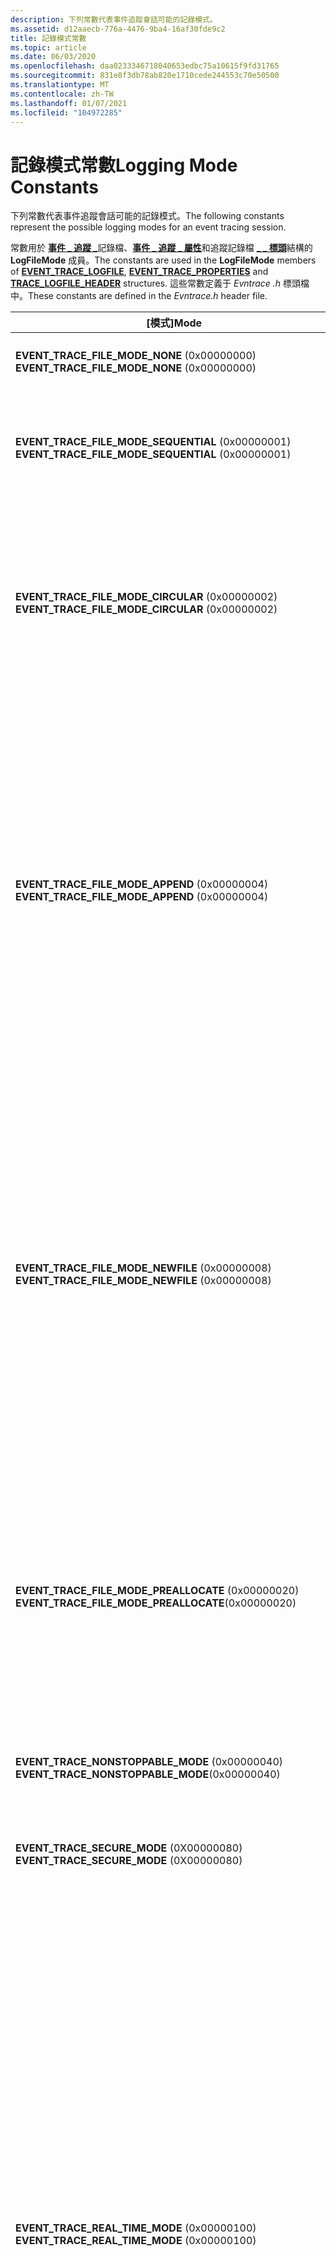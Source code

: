 ```yaml
---
description: 下列常數代表事件追蹤會話可能的記錄模式。
ms.assetid: d12aaecb-776a-4476-9ba4-16af30fde9c2
title: 記錄模式常數
ms.topic: article
ms.date: 06/03/2020
ms.openlocfilehash: daa0233346718040653edbc75a10615f9fd31765
ms.sourcegitcommit: 831e8f3db78ab820e1710cede244553c70e50500
ms.translationtype: MT
ms.contentlocale: zh-TW
ms.lasthandoff: 01/07/2021
ms.locfileid: "104972285"
---
```

# <a name="logging-mode-constants"></a><span data-ttu-id="03d78-103">記錄模式常數</span><span class="sxs-lookup"><span data-stu-id="03d78-103">Logging Mode Constants</span></span>

<span data-ttu-id="03d78-104">下列常數代表事件追蹤會話可能的記錄模式。</span><span class="sxs-lookup"><span data-stu-id="03d78-104">The following constants represent the possible logging modes for an event tracing session.</span></span>

<span data-ttu-id="03d78-105">常數用於 [**事件 \_ 追蹤 \_**](/windows/win32/api/evntrace/ns-evntrace-event_trace_logfilea)記錄檔、[**事件 \_ 追蹤 \_ 屬性**](/windows/win32/api/evntrace/ns-evntrace-event_trace_properties)和追蹤記錄檔 [**\_ \_ 標頭**](/windows/win32/api/evntrace/ns-evntrace-trace_logfile_header)結構的 **LogFileMode** 成員。</span><span class="sxs-lookup"><span data-stu-id="03d78-105">The constants are used in the **LogFileMode** members of [**EVENT\_TRACE\_LOGFILE**](/windows/win32/api/evntrace/ns-evntrace-event_trace_logfilea), [**EVENT\_TRACE\_PROPERTIES**](/windows/win32/api/evntrace/ns-evntrace-event_trace_properties) and [**TRACE\_LOGFILE\_HEADER**](/windows/win32/api/evntrace/ns-evntrace-trace_logfile_header) structures.</span></span> <span data-ttu-id="03d78-106">這些常數定義于 *Evntrace .h* 標頭檔中。</span><span class="sxs-lookup"><span data-stu-id="03d78-106">These constants are defined in the *Evntrace.h* header file.</span></span>



<table>
<colgroup>
<col style="width: 50%" />
<col style="width: 50%" />
</colgroup>
<thead>
<tr class="header">
<th><span data-ttu-id="03d78-107">[模式]</span><span class="sxs-lookup"><span data-stu-id="03d78-107">Mode</span></span></th>
<th><span data-ttu-id="03d78-108">描述</span><span class="sxs-lookup"><span data-stu-id="03d78-108">Description</span></span></th>
</tr>
</thead>
<tbody>
<tr class="odd">
<td><span data-ttu-id="03d78-109"><strong>EVENT_TRACE_FILE_MODE_NONE</strong> (0x00000000) </span><span class="sxs-lookup"><span data-stu-id="03d78-109"><strong>EVENT_TRACE_FILE_MODE_NONE</strong> (0x00000000)</span></span></td>
<td><span data-ttu-id="03d78-110">與沒有指定最大檔案大小的 <strong>EVENT_TRACE_FILE_MODE_SEQUENTIAL</strong> 相同。</span><span class="sxs-lookup"><span data-stu-id="03d78-110">Same as <strong>EVENT_TRACE_FILE_MODE_SEQUENTIAL</strong> with no maximum file size specified.</span></span></td>
</tr>
<tr class="even">
<td><span data-ttu-id="03d78-111"><strong>EVENT_TRACE_FILE_MODE_SEQUENTIAL</strong> (0x00000001) </span><span class="sxs-lookup"><span data-stu-id="03d78-111"><strong>EVENT_TRACE_FILE_MODE_SEQUENTIAL</strong> (0x00000001)</span></span></td>
<td><span data-ttu-id="03d78-112">依序將事件寫入記錄檔;當檔案到達大小上限時，就會停止。請勿使用 with <strong>EVENT_TRACE_FILE_MODE_CIRCULAR</strong> 或 <strong>EVENT_TRACE_FILE_MODE_NEWFILE</strong>。</span><span class="sxs-lookup"><span data-stu-id="03d78-112">Writes events to a log file sequentially; stops when the file reaches its maximum size.Do not use with <strong>EVENT_TRACE_FILE_MODE_CIRCULAR</strong> or <strong>EVENT_TRACE_FILE_MODE_NEWFILE</strong>.</span></span><br/></td>
</tr>
<tr class="odd">
<td><span data-ttu-id="03d78-113"><strong>EVENT_TRACE_FILE_MODE_CIRCULAR</strong> (0x00000002) </span><span class="sxs-lookup"><span data-stu-id="03d78-113"><strong>EVENT_TRACE_FILE_MODE_CIRCULAR</strong> (0x00000002)</span></span></td>
<td><span data-ttu-id="03d78-114">將事件寫入記錄檔。</span><span class="sxs-lookup"><span data-stu-id="03d78-114">Writes events to a log file.</span></span> <span data-ttu-id="03d78-115">當檔案到達大小上限時，最舊的事件就會取代為傳入的事件。請注意，迴圈記錄檔的內容在多處理器電腦上可能不會出現順序。</span><span class="sxs-lookup"><span data-stu-id="03d78-115">After the file reaches the maximum size, the oldest events are replaced with incoming events.Note that the contents of the circular log file may appear out of order on multiprocessor computers.</span></span><br/> <span data-ttu-id="03d78-116">請勿搭配 <strong>EVENT_TRACE_FILE_MODE_APPEND</strong>、 <strong>EVENT_TRACE_FILE_MODE_NEWFILE</strong>或 <strong>EVENT_TRACE_FILE_MODE_SEQUENTIAL</strong>使用。</span><span class="sxs-lookup"><span data-stu-id="03d78-116">Do not use with <strong>EVENT_TRACE_FILE_MODE_APPEND</strong>, <strong>EVENT_TRACE_FILE_MODE_NEWFILE</strong>, or <strong>EVENT_TRACE_FILE_MODE_SEQUENTIAL</strong>.</span></span><br/></td>
</tr>
<tr class="even">
<td><span data-ttu-id="03d78-117"><strong>EVENT_TRACE_FILE_MODE_APPEND</strong> (0x00000004) </span><span class="sxs-lookup"><span data-stu-id="03d78-117"><strong>EVENT_TRACE_FILE_MODE_APPEND</strong> (0x00000004)</span></span></td>
<td><span data-ttu-id="03d78-118">將事件附加至現有的連續記錄檔。</span><span class="sxs-lookup"><span data-stu-id="03d78-118">Appends events to an existing sequential log file.</span></span> <span data-ttu-id="03d78-119">如果檔案不存在，會加以建立。</span><span class="sxs-lookup"><span data-stu-id="03d78-119">If the file does not exist, it is created.</span></span> <span data-ttu-id="03d78-120">只有當您指定時鐘解析度的 <a href="wnode-header.md"><strong>系統時間時</strong></a> 才使用，否則 <a href="/windows/win32/api/evntrace/nf-evntrace-processtrace"><strong>ProcessTrace</strong></a> 會傳回不正確時間戳記的事件。</span><span class="sxs-lookup"><span data-stu-id="03d78-120">Use only if you specify <a href="wnode-header.md"><strong>system time</strong></a> for the clock resolution, otherwise, <a href="/windows/win32/api/evntrace/nf-evntrace-processtrace"><strong>ProcessTrace</strong></a> will return events with incorrect time stamps.</span></span> <span data-ttu-id="03d78-121">使用 <strong>EVENT_TRACE_FILE_MODE_APPEND</strong>時，必須明確提供 <strong>BufferSize</strong>、 <strong>NumberOfProcessors</strong>和 <strong>ClockType</strong> 的值，而且在記錄器和附加的檔案中都必須相同。</span><span class="sxs-lookup"><span data-stu-id="03d78-121">When using <strong>EVENT_TRACE_FILE_MODE_APPEND</strong>, the values for <strong>BufferSize</strong>, <strong>NumberOfProcessors</strong>, and <strong>ClockType</strong> must be explicitly provided and must be the same in both the logger and the file being appended.</span></span><br/> <span data-ttu-id="03d78-122">請勿搭配 <strong>EVENT_TRACE_REAL_TIME_MODE</strong>、 <strong>EVENT_TRACE_FILE_MODE_CIRCULAR</strong>、 <strong>EVENT_TRACE_FILE_MODE_NEWFILE</strong>或 <strong>EVENT_TRACE_PRI加值稅E_LOGGER_MODE</strong>使用。</span><span class="sxs-lookup"><span data-stu-id="03d78-122">Do not use with <strong>EVENT_TRACE_REAL_TIME_MODE</strong>, <strong>EVENT_TRACE_FILE_MODE_CIRCULAR</strong>, <strong>EVENT_TRACE_FILE_MODE_NEWFILE</strong>, or <strong>EVENT_TRACE_PRIVATE_LOGGER_MODE</strong>.</span></span><br/> <span data-ttu-id="03d78-123"><strong>Windows 2000：</strong> 不支援這個值。</span><span class="sxs-lookup"><span data-stu-id="03d78-123"><strong>Windows 2000:</strong> This value is not supported.</span></span><br/></td>
</tr>
<tr class="odd">
<td><span data-ttu-id="03d78-124"><strong>EVENT_TRACE_FILE_MODE_NEWFILE</strong> (0x00000008) </span><span class="sxs-lookup"><span data-stu-id="03d78-124"><strong>EVENT_TRACE_FILE_MODE_NEWFILE</strong> (0x00000008)</span></span></td>
<td><span data-ttu-id="03d78-125">當檔案到達大小上限時，自動切換至新的記錄檔。</span><span class="sxs-lookup"><span data-stu-id="03d78-125">Automatically switches to a new log file when the file reaches the maximum size.</span></span> <span data-ttu-id="03d78-126">必須設定<a href="/windows/win32/api/evntrace/ns-evntrace-event_trace_properties"><strong>EVENT_TRACE_PROPERTIES</strong></a>的<strong>MaximumFileSize</strong>成員。指定的檔案名必須是格式化的字串 (例如，字串包含% d，例如 c:\test%d.etl) 。</span><span class="sxs-lookup"><span data-stu-id="03d78-126">The <strong>MaximumFileSize</strong> member of <a href="/windows/win32/api/evntrace/ns-evntrace-event_trace_properties"><strong>EVENT_TRACE_PROPERTIES</strong></a> must be set.The specified file name must be a formatted string (for example, the string contains a %d, such as c:\test%d.etl).</span></span> <span data-ttu-id="03d78-127">每次建立新檔案時，都會遞增計數器並使用其值、更新格式化的字串，然後使用產生的字串做為檔案名。</span><span class="sxs-lookup"><span data-stu-id="03d78-127">Each time a new file is created, a counter is incremented and its value is used, the formatted string is updated, and the resulting string is used as the file name.</span></span><br/> <span data-ttu-id="03d78-128">私用事件追蹤會話不允許此選項，且不應該用於 NT 核心記錄器會話。</span><span class="sxs-lookup"><span data-stu-id="03d78-128">This option is not allowed for private event tracing sessions and should not be used for NT kernel logger sessions.</span></span><br/> <span data-ttu-id="03d78-129">請勿搭配 <strong>EVENT_TRACE_FILE_MODE_CIRCULAR</strong>、 <strong>EVENT_TRACE_FILE_MODE_APPEND</strong> 或 <strong>EVENT_TRACE_FILE_MODE_SEQUENTIAL</strong>使用。</span><span class="sxs-lookup"><span data-stu-id="03d78-129">Do not use with <strong>EVENT_TRACE_FILE_MODE_CIRCULAR</strong>, <strong>EVENT_TRACE_FILE_MODE_APPEND</strong> or <strong>EVENT_TRACE_FILE_MODE_SEQUENTIAL</strong>.</span></span><br/> <span data-ttu-id="03d78-130"><strong>Windows 2000：</strong> 不支援這個值。</span><span class="sxs-lookup"><span data-stu-id="03d78-130"><strong>Windows 2000:</strong> This value is not supported.</span></span><br/></td>
</tr>
<tr class="even">
<td><span data-ttu-id="03d78-131"><strong>EVENT_TRACE_FILE_MODE_PREALLOCATE</strong> (0x00000020) </span><span class="sxs-lookup"><span data-stu-id="03d78-131"><strong>EVENT_TRACE_FILE_MODE_PREALLOCATE</strong>(0x00000020)</span></span></td>
<td><span data-ttu-id="03d78-132">保留 <a href="/windows/win32/api/evntrace/ns-evntrace-event_trace_properties"><strong>EVENT_TRACE_PROPERTIES。預先 MaximumFileSize</strong></a> 記錄檔的磁碟空間的位元組。</span><span class="sxs-lookup"><span data-stu-id="03d78-132">Reserves <a href="/windows/win32/api/evntrace/ns-evntrace-event_trace_properties"><strong>EVENT_TRACE_PROPERTIES.MaximumFileSize</strong></a> bytes of disk space for the log file in advance.</span></span> <span data-ttu-id="03d78-133">檔案會在記錄期間佔用整個空間，同時針對迴圈和連續記錄檔。</span><span class="sxs-lookup"><span data-stu-id="03d78-133">The file occupies the entire space during logging, for both circular and sequential log files.</span></span> <span data-ttu-id="03d78-134">當您停止會話時，記錄檔會縮減為所需的大小。</span><span class="sxs-lookup"><span data-stu-id="03d78-134">When you stop the session, the log file is reduced to the size needed.</span></span> <span data-ttu-id="03d78-135">您必須設定 <a href="/windows/win32/api/evntrace/ns-evntrace-event_trace_properties"><strong>EVENT_TRACE_PROPERTIES。MaximumFileSize</strong></a>。</span><span class="sxs-lookup"><span data-stu-id="03d78-135">You must set <a href="/windows/win32/api/evntrace/ns-evntrace-event_trace_properties"><strong>EVENT_TRACE_PROPERTIES.MaximumFileSize</strong></a>.</span></span><br/> <span data-ttu-id="03d78-136">您無法使用私用事件追蹤會話的模式。</span><span class="sxs-lookup"><span data-stu-id="03d78-136">You cannot use the mode for private event tracing sessions.</span></span><br/> <span data-ttu-id="03d78-137"><strong>Windows 2000：</strong> 不支援這個值。</span><span class="sxs-lookup"><span data-stu-id="03d78-137"><strong>Windows 2000:</strong> This value is not supported.</span></span><br/></td>
</tr>
<tr class="odd">
<td><span data-ttu-id="03d78-138"><strong>EVENT_TRACE_NONSTOPPABLE_MODE</strong> (0x00000040) </span><span class="sxs-lookup"><span data-stu-id="03d78-138"><strong>EVENT_TRACE_NONSTOPPABLE_MODE</strong>(0x00000040)</span></span></td>
<td><span data-ttu-id="03d78-139">無法停止記錄會話。</span><span class="sxs-lookup"><span data-stu-id="03d78-139">The logging session cannot be stopped.</span></span> <span data-ttu-id="03d78-140">只有自動記錄器支援此模式。 Windows Vista 及更新版本支援此選項。</span><span class="sxs-lookup"><span data-stu-id="03d78-140">This mode is only supported by Autologger.This option is supported on Windows Vista and later.</span></span><br/><span data-ttu-id="03d78-141">.</span><span class="sxs-lookup"><span data-stu-id="03d78-141">.</span></span></td>
</tr>
<tr class="even">
<td><span data-ttu-id="03d78-142"><strong>EVENT_TRACE_SECURE_MODE</strong> (0X00000080) </span><span class="sxs-lookup"><span data-stu-id="03d78-142"><strong>EVENT_TRACE_SECURE_MODE</strong> (0X00000080)</span></span></td>
<td><span data-ttu-id="03d78-143">限制誰可以將事件記錄到具有 <a href="/windows/desktop/api/Evntcons/nf-evntcons-eventaccesscontrol"><strong>TRACELOG_LOG_EVENT</strong></a> 許可權的會話。</span><span class="sxs-lookup"><span data-stu-id="03d78-143">Restricts who can log events to the session to those with <a href="/windows/desktop/api/Evntcons/nf-evntcons-eventaccesscontrol"><strong>TRACELOG_LOG_EVENT</strong></a> permission.</span></span> <span data-ttu-id="03d78-144">Windows Vista 和更新版本支援這個選項。</span><span class="sxs-lookup"><span data-stu-id="03d78-144">This option is supported on Windows Vista and later.</span></span><br/></td>
</tr>
<tr class="odd">
<td><span data-ttu-id="03d78-145"><strong>EVENT_TRACE_REAL_TIME_MODE</strong> (0x00000100) </span><span class="sxs-lookup"><span data-stu-id="03d78-145"><strong>EVENT_TRACE_REAL_TIME_MODE</strong> (0x00000100)</span></span></td>
<td><span data-ttu-id="03d78-146">即時將事件傳遞給取用者。</span><span class="sxs-lookup"><span data-stu-id="03d78-146">Delivers the events to consumers in real-time.</span></span> <span data-ttu-id="03d78-147">清除緩衝區時，不會在提供者寫入事件時傳遞事件。</span><span class="sxs-lookup"><span data-stu-id="03d78-147">Events are delivered when the buffers are flushed, not at the time the provider writes the event.</span></span> <span data-ttu-id="03d78-148">如果沒有取用者可以取用事件，您就不應該啟用即時模式，因為當緩衝區已滿時，對記錄事件的呼叫最後會失敗。</span><span class="sxs-lookup"><span data-stu-id="03d78-148">You should not enable real-time mode if there are no consumers to consume the events because calls to log events will eventually fail when the buffers become full.</span></span> <span data-ttu-id="03d78-149">在 Windows Vista 之前，如果未使用事件，則會捨棄事件。請勿在 Windows XP orWindows Server 2003 的一個進程中指定一個以上的即時取用者。</span><span class="sxs-lookup"><span data-stu-id="03d78-149">Prior to Windows Vista, if the events were not being consumed, the events were discarded.Do not specify more than one real-time consumer in one process on Windows XP orWindows Server 2003.</span></span> <span data-ttu-id="03d78-150">相反地，讓一個執行緒取用事件，並將事件散發給其他人。</span><span class="sxs-lookup"><span data-stu-id="03d78-150">Instead, have one thread consume events and distribute the events to others.</span></span><br/> <span data-ttu-id="03d78-151"><strong>在 Windows Vista 之前：</strong> 您不應該使用即時模式，因為支援的事件速率遠低於從記錄檔讀取 (事件可能會) 卸載。</span><span class="sxs-lookup"><span data-stu-id="03d78-151"><strong>Prior to Windows Vista:</strong> You should not use real-time mode because the supported event rate is much lower than reading from the log file (events may be dropped).</span></span> <span data-ttu-id="03d78-152">此外，在具有多個處理器的電腦上不保證事件順序。</span><span class="sxs-lookup"><span data-stu-id="03d78-152">Also, the event order is not guaranteed on computers with multiple processors.</span></span> <span data-ttu-id="03d78-153">即時模式更適合用於低流量、通知類型事件。</span><span class="sxs-lookup"><span data-stu-id="03d78-153">The real-time mode is more suitable for low-traffic, notification type events.</span></span><br/> <br/> <span data-ttu-id="03d78-154">您可以將此模式與其他記錄檔模式結合;不過，請勿搭配 EVENT_TRACE_PRI加值稅E_LOGGER_MODE 使用此模式。</span><span class="sxs-lookup"><span data-stu-id="03d78-154">You can combine this mode with other log file modes; however, do not use this mode with EVENT_TRACE_PRIVATE_LOGGER_MODE.</span></span> <span data-ttu-id="03d78-155">請注意，如果您將此模式與其他記錄檔模式結合，則會每秒排清緩衝區一次，導致部分填滿的緩衝區寫入至您的記錄檔。</span><span class="sxs-lookup"><span data-stu-id="03d78-155">Note that if you combine this mode with other log file modes, buffers will be flushed once every second, resulting in partially filled buffers being written to your log file.</span></span> <span data-ttu-id="03d78-156">例如，如果您使用64k 緩衝區，而您的記錄速率是每秒1個事件，則服務會在您的記錄檔中寫入 64k/秒。</span><span class="sxs-lookup"><span data-stu-id="03d78-156">For example if you use 64k buffers and your logging rate is 1 event every second, the service will write 64k/second to your log file.</span></span><br/></td>
</tr>
<tr class="even">
<td><span data-ttu-id="03d78-157"><strong>EVENT_TRACE_DELAY_OPEN_FILE_MODE</strong> (0x00000200) </span><span class="sxs-lookup"><span data-stu-id="03d78-157"><strong>EVENT_TRACE_DELAY_OPEN_FILE_MODE</strong>(0x00000200)</span></span></td>
<td><span data-ttu-id="03d78-158">在事件發生之前，會使用此模式來延遲開啟記錄檔。</span><span class="sxs-lookup"><span data-stu-id="03d78-158">This mode is used to delay opening the log file until an event occurs.</span></span> <br/>
<blockquote><span data-ttu-id="03d78-159">
<strong>注意：</strong></span><span class="sxs-lookup"><span data-stu-id="03d78-159">
<strong>Note:</strong></span></span><br />
<span data-ttu-id="03d78-160">在 Windows Vista 或更新版本上，不適用此模式。</span><span class="sxs-lookup"><span data-stu-id="03d78-160">On Windows Vista or later, this mode is not applicable should not be used.</span></span>
</blockquote>
<br/></td>
</tr>
<tr class="odd">
<td><span data-ttu-id="03d78-161"><strong>EVENT_TRACE_BUFFERING_MODE</strong> (0x00000400) </span><span class="sxs-lookup"><span data-stu-id="03d78-161"><strong>EVENT_TRACE_BUFFERING_MODE</strong> (0x00000400)</span></span></td>
<td><span data-ttu-id="03d78-162">這個模式會將事件寫入至圓形記憶體緩衝區。</span><span class="sxs-lookup"><span data-stu-id="03d78-162">This mode writes events to a circular memory buffer.</span></span> <span data-ttu-id="03d78-163">寫入超過緩衝區總大小的事件會收回最舊的事件仍在緩衝區中剩餘的事件。</span><span class="sxs-lookup"><span data-stu-id="03d78-163">Events written beyond the total size of the buffer evict the oldest events still remaining in the buffer.</span></span> <span data-ttu-id="03d78-164">此記憶體緩衝區的大小是 <strong>MinimumBuffers</strong> 和 <strong>BufferSize</strong> 的乘積 (請參閱 <a href="/windows/win32/api/evntrace/ns-evntrace-event_trace_properties"><strong>EVENT_TRACE_PROPERTIES</strong></a>) 。此公式的結果是，任何使用 <strong>EVENT_TRACE_BUFFERING_MODE</strong> 的緩衝區都會忽略 <strong>MaximumBuffers</strong> 值。</span><span class="sxs-lookup"><span data-stu-id="03d78-164">The size of this memory buffer is the product of <strong>MinimumBuffers</strong> and <strong>BufferSize</strong> (see <a href="/windows/win32/api/evntrace/ns-evntrace-event_trace_properties"><strong>EVENT_TRACE_PROPERTIES</strong></a>).As a consequence of this formula, any buffer that uses <strong>EVENT_TRACE_BUFFERING_MODE</strong> will ignore the <strong>MaximumBuffers</strong> value.</span></span><br/> <span data-ttu-id="03d78-165">事件不會寫入記錄檔或即時傳遞，而且 ETW 不會排清緩衝區。</span><span class="sxs-lookup"><span data-stu-id="03d78-165">Events are not written to a log file or delivered in real-time, and ETW does not flush the buffers.</span></span> <span data-ttu-id="03d78-166">若要取得緩衝區的快照集，請呼叫 <a href="/windows/win32/api/evntrace/nf-evntrace-flushtracea"><strong>FlushTrace</strong></a> 函數。</span><span class="sxs-lookup"><span data-stu-id="03d78-166">To get a snapshot of the buffer, call the <a href="/windows/win32/api/evntrace/nf-evntrace-flushtracea"><strong>FlushTrace</strong></a> function.</span></span><br/> <span data-ttu-id="03d78-167">此模式特別適用于將設備磁碟機與使用 <a href="/windows-hardware/drivers/devtest/trace-session">WMITrace</a> 核心偵錯工具擴充功能來查看記憶體中緩衝區內容的功能。</span><span class="sxs-lookup"><span data-stu-id="03d78-167">This mode is particularly useful for debugging device drivers in conjunction with the ability to view the contents of in-memory buffers with the <a href="/windows-hardware/drivers/devtest/trace-session">WMITrace</a> kernel debugger extension.</span></span><br/> <span data-ttu-id="03d78-168">請勿搭配 <strong>EVENT_TRACE_FILE_MODE_SEQUENTIAL</strong>、 <strong>EVENT_TRACE_FILE_MODE_CIRCULAR</strong>、 <strong>EVENT_TRACE_FILE_MODE_APPEND</strong>、 <strong>EVENT_TRACE_FILE_MODE_NEWFILE</strong>或 <strong>EVENT_TRACE_REAL_TIME_MODE</strong>使用。</span><span class="sxs-lookup"><span data-stu-id="03d78-168">Do not use with <strong>EVENT_TRACE_FILE_MODE_SEQUENTIAL</strong>, <strong>EVENT_TRACE_FILE_MODE_CIRCULAR</strong>, <strong>EVENT_TRACE_FILE_MODE_APPEND</strong>, <strong>EVENT_TRACE_FILE_MODE_NEWFILE</strong>, or <strong>EVENT_TRACE_REAL_TIME_MODE</strong>.</span></span><br/></td>
</tr>
<tr class="even">
<td><span data-ttu-id="03d78-169"><strong>EVENT_TRACE_PRI加值稅E_LOGGER_MODE</strong> (0x00000800) </span><span class="sxs-lookup"><span data-stu-id="03d78-169"><strong>EVENT_TRACE_PRIVATE_LOGGER_MODE</strong> (0x00000800)</span></span></td>
<td><span data-ttu-id="03d78-170">建立使用者模式事件追蹤會話，該會話會在與事件追蹤提供者相同的進程中執行。</span><span class="sxs-lookup"><span data-stu-id="03d78-170">Creates a user-mode event tracing session that runs in the same process as its event trace provider.</span></span> <span data-ttu-id="03d78-171">緩衝區的記憶體來自進程的記憶體。</span><span class="sxs-lookup"><span data-stu-id="03d78-171">The memory for buffers comes from the process's memory.</span></span> <span data-ttu-id="03d78-172">不需要來自核心之資料的處理常式可以使用私用事件追蹤會話，來消除與核心模式轉換相關聯的額外負荷。</span><span class="sxs-lookup"><span data-stu-id="03d78-172">Processes that do not require data from the kernel can eliminate the overhead associated with kernel-mode transitions by using a private event tracing session.</span></span><br/> <span data-ttu-id="03d78-173">如果提供者是由多個進程所註冊，ETW 會將處理序識別碼附加至記錄檔名稱，以建立唯一的記錄檔名稱。</span><span class="sxs-lookup"><span data-stu-id="03d78-173">If the provider is registered by multiple processes, ETW appends the process identifier to the log file name to create a unique log file name.</span></span> <span data-ttu-id="03d78-174">例如，如果控制器將記錄檔名稱指定為 c:\mylogs\myprivatelog.etl，ETW 會將記錄檔建立為 c:\mylogs\ myprivatelog.etl_nnnn，其中 nnnn 是處理序識別碼。</span><span class="sxs-lookup"><span data-stu-id="03d78-174">For example, if the controller specifies the log file names as c:\mylogs\myprivatelog.etl, ETW creates the log file as c:\mylogs\myprivatelog.etl_nnnn, where nnnn is the process identifier.</span></span> <span data-ttu-id="03d78-175">處理序識別碼不會附加至註冊提供者的第一個進程，它只會附加至註冊提供者的後續進程。</span><span class="sxs-lookup"><span data-stu-id="03d78-175">The process identifier is not appended to the first process that registers the provider, it is appended to only the subsequent processes that register the provider.</span></span><br/> <span data-ttu-id="03d78-176">私用事件追蹤會話具有下列限制：</span><span class="sxs-lookup"><span data-stu-id="03d78-176">Private event tracing sessions have the following limitations:</span></span><br/>
<ul>
<li><span data-ttu-id="03d78-177">私用會話只能記錄正在執行之進程的執行緒的事件。</span><span class="sxs-lookup"><span data-stu-id="03d78-177">A private session can record events only for the threads of the process in which it is executing.</span></span></li>
<li><span data-ttu-id="03d78-178">每個進程最多可有八個私用會話。</span><span class="sxs-lookup"><span data-stu-id="03d78-178">There can be up to eight private session per process.</span></span></li>
<li><span data-ttu-id="03d78-179">私用會話無法搭配即時傳遞使用。</span><span class="sxs-lookup"><span data-stu-id="03d78-179">Private sessions cannot be used with real-time delivery.</span></span></li>
<li><span data-ttu-id="03d78-180">私用會話所產生的事件不包含核心模式與使用者模式指示的執行時間，或是所使用 CPU 時間的執行緒層級詳細資料。</span><span class="sxs-lookup"><span data-stu-id="03d78-180">Events that are generated by a private session do not include execution time for kernel-mode versus user-mode instructions, or thread-level detail of the CPU time used.</span></span></li>
</ul>
<span data-ttu-id="03d78-181">處理序識別碼篩選器和可執行檔名稱篩選器現在可在全系統私用記錄器啟動時傳遞至會話控制項 Api。</span><span class="sxs-lookup"><span data-stu-id="03d78-181">Process ID filters and executable name filters can now be passed in to session control APIs when system wide private loggers are started.</span></span> <span data-ttu-id="03d78-182">為了取得跨進程案例的最佳結果，應該將相同的篩選器傳遞給會話期間的每個控制作業，包括提供者啟用/diasble 呼叫。</span><span class="sxs-lookup"><span data-stu-id="03d78-182">For the best results in cross process scenarios, the same filters should be passed to every control operation during the session, including provider enable/diasble calls.</span></span> <span data-ttu-id="03d78-183">請注意，篩選的格式與 <a href="/windows/win32/api/evntrace/nf-evntrace-enabletraceex2"><strong>EnableTraceEx2</strong></a>所使用的篩選器相同。</span><span class="sxs-lookup"><span data-stu-id="03d78-183">Note that the filters have the same format as those consumed by <a href="/windows/win32/api/evntrace/nf-evntrace-enabletraceex2"><strong>EnableTraceEx2</strong></a>.</span></span> <br/> <span data-ttu-id="03d78-184">您可以使用此模式搭配 <strong>EVENT_TRACE_PRI加值稅E_IN_PROC</strong> 模式。</span><span class="sxs-lookup"><span data-stu-id="03d78-184">You can use this mode in conjunction with the <strong>EVENT_TRACE_PRIVATE_IN_PROC</strong> mode.</span></span><br/> <span data-ttu-id="03d78-185"><strong>在 Windows 10 之前，版本1703：</strong> 只有 LocalSystem、系統管理員和在提高許可權的進程中執行的系統管理員群組使用者可以建立私人會話。</span><span class="sxs-lookup"><span data-stu-id="03d78-185"><strong>Prior to Windows 10, version 1703:</strong> Only LocalSystem, the administrator, and users in the administrator group that run in an elevated process can create a private session.</span></span> <span data-ttu-id="03d78-186">如果您包含 <strong>EVENT_TRACE_PRI加值稅E_IN_PROC</strong> 旗標，任何使用者都可以建立同進程私用會話。</span><span class="sxs-lookup"><span data-stu-id="03d78-186">If you include the <strong>EVENT_TRACE_PRIVATE_IN_PROC</strong> flag, any user can create an in-process private session.</span></span> <span data-ttu-id="03d78-187">此外，在舊版的 Windows 中，每個進程只能有一個私用會話 (除非也指定了 EVENT_TRACE_PRI加值稅E_IN_PROC 模式，在此情況下，您最多可以建立三個同進程私用會話) 。</span><span class="sxs-lookup"><span data-stu-id="03d78-187">Also, in prior versions of Windows, there can only be one private session per process (unless the EVENT_TRACE_PRIVATE_IN_PROC mode is also specified, in which case you can create up to three in-process private sessions).</span></span> <br/> <span data-ttu-id="03d78-188"><strong>在 Windows Vista 之前：</strong> Performance Log Users 群組中的使用者也可以建立私用會話。</span><span class="sxs-lookup"><span data-stu-id="03d78-188"><strong>Prior to Windows Vista:</strong> Users in the Performance Log Users group could also create a private session.</span></span><br/> <br/> <span data-ttu-id="03d78-189">請勿搭配 EVENT_TRACE_REAL_TIME_MODE 使用。</span><span class="sxs-lookup"><span data-stu-id="03d78-189">Do not use with EVENT_TRACE_REAL_TIME_MODE.</span></span><br/> <span data-ttu-id="03d78-190"><strong>在 windows 7 和 Windows Server 2008 R2 之前：</strong> 請勿搭配 EVENT_TRACE_FILE_MODE_NEWFILE 使用。</span><span class="sxs-lookup"><span data-stu-id="03d78-190"><strong>Prior to Windows 7 and Windows Server 2008 R2:</strong> Do not use with EVENT_TRACE_FILE_MODE_NEWFILE.</span></span><br/></td>
</tr>
<tr class="odd">
<td><span data-ttu-id="03d78-191"><strong>EVENT_TRACE_ADD_HEADER_MODE</strong> (0x00001000) </span><span class="sxs-lookup"><span data-stu-id="03d78-191"><strong>EVENT_TRACE_ADD_HEADER_MODE</strong>(0x00001000)</span></span></td>
<td><span data-ttu-id="03d78-192">此選項會將標頭新增至記錄檔。</span><span class="sxs-lookup"><span data-stu-id="03d78-192">This option adds a header to the log file.</span></span><br/>
<blockquote><span data-ttu-id="03d78-193">
<strong>注意：</strong></span><span class="sxs-lookup"><span data-stu-id="03d78-193">
<strong>Note:</strong></span></span><br />
<span data-ttu-id="03d78-194">在 Windows Vista 或更新版本上，不適用此模式。</span><span class="sxs-lookup"><span data-stu-id="03d78-194">On Windows Vista or later, this mode is not applicable should not be used.</span></span>
</blockquote>
<br/></td>
</tr>
<tr class="even">
<td><span data-ttu-id="03d78-195"><strong>EVENT_TRACE_USE_KBYTES_FOR_SIZE</strong> (0x00002000) </span><span class="sxs-lookup"><span data-stu-id="03d78-195"><strong>EVENT_TRACE_USE_KBYTES_FOR_SIZE</strong>(0x00002000)</span></span></td>
<td><span data-ttu-id="03d78-196">使用 kb 做為指定檔案大小的度量單位。</span><span class="sxs-lookup"><span data-stu-id="03d78-196">Use kilobytes as the unit of measure for specifying the size of a file.</span></span> <span data-ttu-id="03d78-197">預設測量單位是 mb。</span><span class="sxs-lookup"><span data-stu-id="03d78-197">The default unit of measure is megabytes.</span></span> <span data-ttu-id="03d78-198">此模式適用于自動<a href="configuring-and-starting-an-autologger-session.md">記錄器</a>會話的<strong>MaxFileSize</strong>登錄值，以及<a href="/windows/win32/api/evntrace/ns-evntrace-event_trace_properties"><strong>EVENT_TRACE_PROPERTIES</strong></a>的<strong>MaximumFileSize</strong>成員。</span><span class="sxs-lookup"><span data-stu-id="03d78-198">This mode applies to the <strong>MaxFileSize</strong> registry value for an <a href="configuring-and-starting-an-autologger-session.md">AutoLogger</a> session and the <strong>MaximumFileSize</strong> member of <a href="/windows/win32/api/evntrace/ns-evntrace-event_trace_properties"><strong>EVENT_TRACE_PROPERTIES</strong></a>.</span></span> <span data-ttu-id="03d78-199">Windows Vista 和更新版本支援這個選項。</span><span class="sxs-lookup"><span data-stu-id="03d78-199">This option is supported on Windows Vista and later.</span></span><br/></td>
</tr>
<tr class="odd">
<td><span data-ttu-id="03d78-200"><strong>EVENT_TRACE_USE_GLOBAL_SEQUENCE</strong> (0x00004000) </span><span class="sxs-lookup"><span data-stu-id="03d78-200"><strong>EVENT_TRACE_USE_GLOBAL_SEQUENCE</strong>(0x00004000)</span></span></td>
<td><span data-ttu-id="03d78-201">使用在事件追蹤會話之間唯一的序號。</span><span class="sxs-lookup"><span data-stu-id="03d78-201">Uses sequence numbers that are unique across event tracing sessions.</span></span> <span data-ttu-id="03d78-202">此模式只適用于使用 <a href="/windows/win32/api/evntrace/nf-evntrace-tracemessage"><strong>TraceMessage</strong></a> 函式所記錄的事件。</span><span class="sxs-lookup"><span data-stu-id="03d78-202">This mode only applies to events logged using the <a href="/windows/win32/api/evntrace/nf-evntrace-tracemessage"><strong>TraceMessage</strong></a> function.</span></span> <span data-ttu-id="03d78-203">如需詳細資訊，請參閱 <strong>TraceMessage</strong> 以取得使用方式詳細資料。</span><span class="sxs-lookup"><span data-stu-id="03d78-203">For more information, see <strong>TraceMessage</strong> for usage details.</span></span><br/> <span data-ttu-id="03d78-204"><strong>EVENT_TRACE_USE_GLOBAL_SEQUENCE</strong> 和 <strong>EVENT_TRACE_USE_LOCAL_SEQUENCE</strong> 是互斥的。</span><span class="sxs-lookup"><span data-stu-id="03d78-204"><strong>EVENT_TRACE_USE_GLOBAL_SEQUENCE</strong> and <strong>EVENT_TRACE_USE_LOCAL_SEQUENCE</strong> are mutually exclusive.</span></span><br/> <span data-ttu-id="03d78-205"><strong>Windows 2000：</strong> 不支援這個值。</span><span class="sxs-lookup"><span data-stu-id="03d78-205"><strong>Windows 2000:</strong> This value is not supported.</span></span><br/></td>
</tr>
<tr class="even">
<td><span data-ttu-id="03d78-206"><strong>EVENT_TRACE_USE_LOCAL_SEQUENCE</strong> (0x00008000) </span><span class="sxs-lookup"><span data-stu-id="03d78-206"><strong>EVENT_TRACE_USE_LOCAL_SEQUENCE</strong> (0x00008000)</span></span></td>
<td><span data-ttu-id="03d78-207">使用唯一適用于個別事件追蹤會話的序號。</span><span class="sxs-lookup"><span data-stu-id="03d78-207">Uses sequence numbers that are unique only for an individual event tracing session.</span></span> <span data-ttu-id="03d78-208">此模式只適用于使用 <a href="/windows/win32/api/evntrace/nf-evntrace-tracemessage"><strong>TraceMessage</strong></a> 函式所記錄的事件。</span><span class="sxs-lookup"><span data-stu-id="03d78-208">This mode only applies to events logged using the <a href="/windows/win32/api/evntrace/nf-evntrace-tracemessage"><strong>TraceMessage</strong></a> function.</span></span> <span data-ttu-id="03d78-209">如需詳細資訊，請參閱 <strong>TraceMessage</strong> 以取得使用方式詳細資料。</span><span class="sxs-lookup"><span data-stu-id="03d78-209">For more information, see <strong>TraceMessage</strong> for usage details.</span></span><br/> <span data-ttu-id="03d78-210"><strong>EVENT_TRACE_USE_GLOBAL_SEQUENCE</strong> 和 <strong>EVENT_TRACE_USE_LOCAL_SEQUENCE</strong> 是互斥的。</span><span class="sxs-lookup"><span data-stu-id="03d78-210"><strong>EVENT_TRACE_USE_GLOBAL_SEQUENCE</strong> and <strong>EVENT_TRACE_USE_LOCAL_SEQUENCE</strong> are mutually exclusive.</span></span><br/> <span data-ttu-id="03d78-211"><strong>Windows 2000：</strong> 不支援這個值。</span><span class="sxs-lookup"><span data-stu-id="03d78-211"><strong>Windows 2000:</strong> This value is not supported.</span></span><br/></td>
</tr>
<tr class="odd">
<td><span data-ttu-id="03d78-212"><strong>EVENT_TRACE_RELOG_MODE</strong> (0x00010000) </span><span class="sxs-lookup"><span data-stu-id="03d78-212"><strong>EVENT_TRACE_RELOG_MODE</strong> (0x00010000)</span></span></td>
<td><span data-ttu-id="03d78-213">記錄事件，但不包含 <a href="/windows/win32/api/evntrace/ns-evntrace-event_trace_header"><strong>EVENT_TRACE_HEADER</strong></a>。</span><span class="sxs-lookup"><span data-stu-id="03d78-213">Logs the event without including <a href="/windows/win32/api/evntrace/ns-evntrace-event_trace_header"><strong>EVENT_TRACE_HEADER</strong></a>.</span></span>
<blockquote><span data-ttu-id="03d78-214">
<strong>注意：</strong></span><span class="sxs-lookup"><span data-stu-id="03d78-214">
<strong>Note:</strong></span></span><br />
<span data-ttu-id="03d78-215">不應使用這個模式。</span><span class="sxs-lookup"><span data-stu-id="03d78-215">This mode should not be used.</span></span> <span data-ttu-id="03d78-216">它是保留供內部使用。</span><span class="sxs-lookup"><span data-stu-id="03d78-216">It is reserved for internal use.</span></span>
</blockquote>
<br/> <span data-ttu-id="03d78-217"><strong>Windows 2000：</strong> 不支援這個值。</span><span class="sxs-lookup"><span data-stu-id="03d78-217"><strong>Windows 2000:</strong> This value is not supported.</span></span><br/></td>
</tr>
<tr class="even">
<td><span data-ttu-id="03d78-218"><strong>EVENT_TRACE_PRI加值稅E_IN_PROC</strong> (0x00020000) </span><span class="sxs-lookup"><span data-stu-id="03d78-218"><strong>EVENT_TRACE_PRIVATE_IN_PROC</strong> (0x00020000)</span></span></td>
<td><span data-ttu-id="03d78-219">搭配使用 <strong>EVENT_TRACE_PRI加值稅E_LOGGER_MODE</strong> 模式來啟動私人會話。</span><span class="sxs-lookup"><span data-stu-id="03d78-219">Use in conjunction with the <strong>EVENT_TRACE_PRIVATE_LOGGER_MODE</strong> mode to start a private session.</span></span> <span data-ttu-id="03d78-220">這個模式會強制只有註冊提供者 GUID 的進程可以使用該 GUID 來開機記錄器會話。</span><span class="sxs-lookup"><span data-stu-id="03d78-220">This mode enforces that only the process that registered the provider GUID can start the logger session with that GUID.</span></span><br/> <span data-ttu-id="03d78-221">您最多可以為每個進程建立三個同進程私用會話。</span><span class="sxs-lookup"><span data-stu-id="03d78-221">You can create up to three in-process private sessions per process.</span></span><br/> <span data-ttu-id="03d78-222">Windows Vista 和更新版本支援這個選項。</span><span class="sxs-lookup"><span data-stu-id="03d78-222">This option is supported on Windows Vista and later.</span></span><br/></td>
</tr>
<tr class="odd">
<td><span data-ttu-id="03d78-223"><strong>EVENT_TRACE_MODE_RESERVED</strong> (0x00100000) </span><span class="sxs-lookup"><span data-stu-id="03d78-223"><strong>EVENT_TRACE_MODE_RESERVED</strong>(0x00100000)</span></span></td>
<td><span data-ttu-id="03d78-224">此選項可用來發出堆積和重要區段追蹤的信號。</span><span class="sxs-lookup"><span data-stu-id="03d78-224">This option is used to signal heap and critical section tracing.</span></span> <span data-ttu-id="03d78-225">Windows Vista 和更新版本支援這個選項。</span><span class="sxs-lookup"><span data-stu-id="03d78-225">This option is supported on Windows Vista and later.</span></span><br/></td>
</tr>
<tr class="even">
<td><span data-ttu-id="03d78-226"><strong>EVENT_TRACE_STOP_ON_HYBRID_SHUTDOWN</strong> (0x00400000) </span><span class="sxs-lookup"><span data-stu-id="03d78-226"><strong>EVENT_TRACE_STOP_ON_HYBRID_SHUTDOWN</strong>(0x00400000)</span></span></td>
<td><span data-ttu-id="03d78-227">此選項會停止混合式關機的記錄。</span><span class="sxs-lookup"><span data-stu-id="03d78-227">This option stops logging on hybrid shutdown.</span></span> <span data-ttu-id="03d78-228">如果未指定 <strong>EVENT_TRACE_STOP_ON_HYBRID_SHUTDOWN</strong> 或 <strong>EVENT_TRACE_PERSIST_ON_HYBRID_SHUTDOWN</strong> ，ETW 會根據呼叫端是否來自會話0來選擇預設值。Windows 8 和 Windows Server 2012 都支援此選項。</span><span class="sxs-lookup"><span data-stu-id="03d78-228">If neither <strong>EVENT_TRACE_STOP_ON_HYBRID_SHUTDOWN</strong> or <strong>EVENT_TRACE_PERSIST_ON_HYBRID_SHUTDOWN</strong> is specified, ETW will chose a default based on whether the caller is coming from Session 0 or not.This option is supported on Windows 8 and Windows Server 2012.</span></span> <br/></td>
</tr>
<tr class="odd">
<td><span data-ttu-id="03d78-229"><strong>EVENT_TRACE_PERSIST_ON_HYBRID_SHUTDOWN</strong> (0x00800000) </span><span class="sxs-lookup"><span data-stu-id="03d78-229"><strong>EVENT_TRACE_PERSIST_ON_HYBRID_SHUTDOWN</strong>(0x00800000)</span></span></td>
<td><span data-ttu-id="03d78-230">此選項會繼續記錄混合式關機。</span><span class="sxs-lookup"><span data-stu-id="03d78-230">This option continues logging on hybrid shutdown.</span></span> <span data-ttu-id="03d78-231">如果未指定 <strong>EVENT_TRACE_STOP_ON_HYBRID_SHUTDOWN</strong> 或 <strong>EVENT_TRACE_PERSIST_ON_HYBRID_SHUTDOWN</strong> ，ETW 會根據呼叫端是否來自會話0來選擇預設值。Windows 8 和 Windows Server 2012 都支援此選項。</span><span class="sxs-lookup"><span data-stu-id="03d78-231">If neither <strong>EVENT_TRACE_STOP_ON_HYBRID_SHUTDOWN</strong> or <strong>EVENT_TRACE_PERSIST_ON_HYBRID_SHUTDOWN</strong> is specified, ETW will chose a default based on whether the caller is coming from Session 0 or not.This option is supported on Windows 8 and Windows Server 2012.</span></span> <br/></td>
</tr>
<tr class="even">
<td><span data-ttu-id="03d78-232"><strong>EVENT_TRACE_USE_PAGED_MEMORY</strong> (0x01000000) </span><span class="sxs-lookup"><span data-stu-id="03d78-232"><strong>EVENT_TRACE_USE_PAGED_MEMORY</strong> (0x01000000)</span></span></td>
<td><span data-ttu-id="03d78-233">使用分頁記憶體。</span><span class="sxs-lookup"><span data-stu-id="03d78-233">Uses paged memory.</span></span> <span data-ttu-id="03d78-234">建議使用此設定，讓事件不會佔用未分頁的記憶體。非分頁緩衝區使用非分頁式記憶體來取得緩衝區空間。</span><span class="sxs-lookup"><span data-stu-id="03d78-234">This setting is recommended so that events do not use up the nonpaged memory.Nonpaged buffers use nonpaged memory for buffer space.</span></span> <span data-ttu-id="03d78-235">因為非分頁緩衝區永遠不會分頁，所以記錄會話的執行效果很好。</span><span class="sxs-lookup"><span data-stu-id="03d78-235">Because nonpaged buffers are never paged out, a logging session performs well.</span></span> <span data-ttu-id="03d78-236">使用可分頁的緩衝區會耗用較少的資源。</span><span class="sxs-lookup"><span data-stu-id="03d78-236">Using pageable buffers is less resource-intensive.</span></span><br/> <span data-ttu-id="03d78-237">核心模式提供者和系統記錄器無法將事件記錄到指定此記錄模式的會話中。</span><span class="sxs-lookup"><span data-stu-id="03d78-237">Kernel-mode providers and system loggers cannot log events to sessions that specify this logging mode.</span></span><br/> <span data-ttu-id="03d78-238">如果已設定 <strong>EVENT_TRACE_PRI加值稅E_LOGGER_MODE</strong> ，則會忽略這個模式。</span><span class="sxs-lookup"><span data-stu-id="03d78-238">This mode is ignored if <strong>EVENT_TRACE_PRIVATE_LOGGER_MODE</strong> is set.</span></span><br/> <span data-ttu-id="03d78-239">您無法使用此模式搭配 NT Kernel 記錄器。</span><span class="sxs-lookup"><span data-stu-id="03d78-239">You cannot use this mode with the NT Kernel Logger.</span></span><br/> <span data-ttu-id="03d78-240"><strong>Windows 2000：</strong> 不支援這個值。</span><span class="sxs-lookup"><span data-stu-id="03d78-240"><strong>Windows 2000:</strong> This value is not supported.</span></span><br/></td>
</tr>
<tr class="odd">
<td><span data-ttu-id="03d78-241"><strong>EVENT_TRACE_SYSTEM_LOGGER_MODE</strong> (0x02000000) </span><span class="sxs-lookup"><span data-stu-id="03d78-241"><strong>EVENT_TRACE_SYSTEM_LOGGER_MODE</strong>(0x02000000)</span></span></td>
<td><span data-ttu-id="03d78-242">此選項會從 SystemTraceProvider 接收事件。</span><span class="sxs-lookup"><span data-stu-id="03d78-242">This option will receive events from SystemTraceProvider.</span></span> <span data-ttu-id="03d78-243">如果 [ <a href="/windows/win32/api/evntrace/nf-evntrace-starttracea"><strong>StartTrace</strong></a><em>屬性</em> ] 參數 <strong>LogFileMode</strong> 包含此旗標，則記錄器將會是系統記錄器。Windows 8 和 Windows Server 2012 都支援此選項。</span><span class="sxs-lookup"><span data-stu-id="03d78-243">If the <a href="/windows/win32/api/evntrace/nf-evntrace-starttracea"><strong>StartTrace</strong></a><em>Properties</em> parameter <strong>LogFileMode</strong> includes this flag, the logger will be a system logger.This option is supported on Windows 8 and Windows Server 2012.</span></span> <br/></td>
</tr>
<tr class="even">
<td><span data-ttu-id="03d78-244"><strong>EVENT_TRACE_INDEPENDENT_SESSION_MODE</strong> (0x08000000) </span><span class="sxs-lookup"><span data-stu-id="03d78-244"><strong>EVENT_TRACE_INDEPENDENT_SESSION_MODE</strong>(0x08000000)</span></span></td>
<td><span data-ttu-id="03d78-245">指出在其他會話中 <a href="/windows/desktop/api/Evntprov/nf-evntprov-eventwrite"><strong>EventWrite</strong></a> 失敗時，不應該影響記錄會話。</span><span class="sxs-lookup"><span data-stu-id="03d78-245">Indicates that a logging session should not be affected by <a href="/windows/desktop/api/Evntprov/nf-evntprov-eventwrite"><strong>EventWrite</strong></a> failures in other sessions.</span></span> <span data-ttu-id="03d78-246">如果沒有這個旗標，如果事件無法發行至提供者啟用的其中一個會話，該事件就不會發佈至任何會話。</span><span class="sxs-lookup"><span data-stu-id="03d78-246">Without this flag, if an event cannot be published to one of the sessions that a provider is enabled to, the event will not get published to any of the sessions.</span></span> <span data-ttu-id="03d78-247">當設定這個旗標時，若無法將事件寫入至一個會話，就不會導致 <strong>EventWrite</strong> 函式在其他會話中傳回錯誤碼。</span><span class="sxs-lookup"><span data-stu-id="03d78-247">When this flag is set, a failure to write an event to one session will not cause the <strong>EventWrite</strong> function to return an error code in other sessions.</span></span> <br/> <span data-ttu-id="03d78-248">請勿搭配 <strong>EVENT_TRACE_PRI加值稅E_LOGGER_MODE</strong>使用。</span><span class="sxs-lookup"><span data-stu-id="03d78-248">Do not use with <strong>EVENT_TRACE_PRIVATE_LOGGER_MODE</strong>.</span></span> <br/> <span data-ttu-id="03d78-249">Windows 8.1、Windows Server 2012 R2 和更新版本都支援此選項。</span><span class="sxs-lookup"><span data-stu-id="03d78-249">This option is supported on Windows 8.1, Windows Server 2012 R2, and later.</span></span><br/></td>
</tr>
<tr class="odd">
<td><span data-ttu-id="03d78-250"><strong>EVENT_TRACE_NO_PER_PROCESSOR_BUFFERING</strong> (0x10000000) </span><span class="sxs-lookup"><span data-stu-id="03d78-250"><strong>EVENT_TRACE_NO_PER_PROCESSOR_BUFFERING</strong> (0x10000000)</span></span></td>
<td><span data-ttu-id="03d78-251">將記錄在不同處理器上的事件寫入至一般緩衝區。</span><span class="sxs-lookup"><span data-stu-id="03d78-251">Writes events that were logged on different processors to a common buffer.</span></span> <span data-ttu-id="03d78-252">當使用系統時間在不同的處理器上發佈事件時，使用此模式可以消除事件不按照順序出現的問題。</span><span class="sxs-lookup"><span data-stu-id="03d78-252">Using this mode can eliminate the issue of events appearing out of order when events are being published on different processors using system time.</span></span> <span data-ttu-id="03d78-253">這種模式也可以消除迴圈記錄檔在多處理器電腦上放置事件的問題。</span><span class="sxs-lookup"><span data-stu-id="03d78-253">This mode can also eliminate the issue with circular logs appearing to drop events on multiple processor computers.</span></span><br/> <span data-ttu-id="03d78-254">如果您未使用此模式，而且您使用系統時間，則事件在多個處理器電腦上可能不會出現順序。</span><span class="sxs-lookup"><span data-stu-id="03d78-254">If you do not use this mode and you use system time, the events may appear out of order on multiple processor computers.</span></span> <span data-ttu-id="03d78-255">這是因為 ETW 緩衝區與處理器（而非執行緒）相關聯。</span><span class="sxs-lookup"><span data-stu-id="03d78-255">This is because ETW buffers are associated with a processor instead of a thread.</span></span> <span data-ttu-id="03d78-256">如此一來，當執行緒從一個 CPU 切換到另一個 CPU 時，與後者 CPU 相關聯的緩衝區可以在與先前 CPU 相關聯的磁片之前，先排清到磁片。</span><span class="sxs-lookup"><span data-stu-id="03d78-256">As a result, if a thread is switched from one CPU to another, the buffer associated with the latter CPU can be flushed to disk before the one associated with the former CPU.</span></span><br/> <span data-ttu-id="03d78-257">如果您預期會有大量的事件 (例如，每秒1000個以上的事件) ，您就不應該使用這個模式。</span><span class="sxs-lookup"><span data-stu-id="03d78-257">If you expect a high volume of events (for example, more than 1,000 events per second), you should not use this mode.</span></span><br/> <span data-ttu-id="03d78-258">請注意，此事件不包含處理器號碼。</span><span class="sxs-lookup"><span data-stu-id="03d78-258">Note that the processor number is not included with the event.</span></span><br/> <span data-ttu-id="03d78-259">Windows 7、Windows Server 2008 R2 和更新版本都支援此選項。</span><span class="sxs-lookup"><span data-stu-id="03d78-259">This option is supported on Windows 7, Windows Server 2008 R2, and later.</span></span><br/></td>
</tr>
<tr class="even">
<td><span data-ttu-id="03d78-260"><strong>EVENT_TRACE_ADDTO_TRIAGE_DUMP</strong> (0x80000000) </span><span class="sxs-lookup"><span data-stu-id="03d78-260"><strong>EVENT_TRACE_ADDTO_TRIAGE_DUMP</strong>(0x80000000)</span></span></td>
<td><span data-ttu-id="03d78-261">此選項會將 ETW 緩衝區新增至分級傾印。</span><span class="sxs-lookup"><span data-stu-id="03d78-261">This option adds ETW buffers to triage dumps.</span></span> <span data-ttu-id="03d78-262">Windows 8 和 Windows Server 2012 都支援此選項。</span><span class="sxs-lookup"><span data-stu-id="03d78-262">This option is supported on Windows 8 and Windows Server 2012.</span></span> <br/></td>
</tr>
</tbody>
</table>
